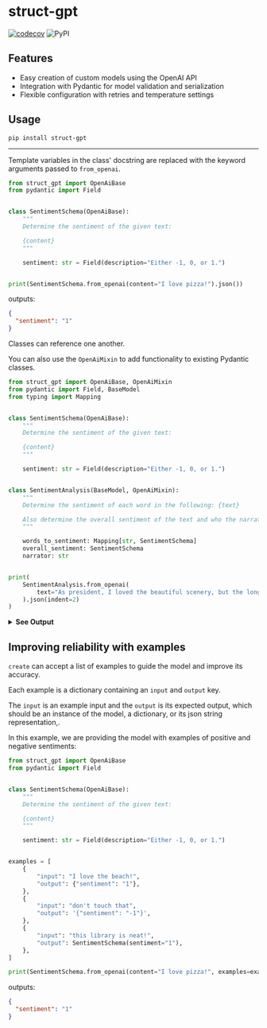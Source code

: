 # struct-gpt


[![codecov](https://codecov.io/gh/knowsuchagency/struct-gpt/branch/main/graph/badge.svg?token=TMUQNTCTDI)](https://codecov.io/gh/knowsuchagency/struct-gpt)
![PyPI](https://img.shields.io/pypi/v/struct-gpt)

## Features

* Easy creation of custom models using the OpenAI API
* Integration with Pydantic for model validation and serialization
* Flexible configuration with retries and temperature settings

## Usage

`pip install struct-gpt`

---

Template variables in the class' docstring are replaced with the keyword arguments passed to `from_openai`.

```python
from struct_gpt import OpenAiBase
from pydantic import Field


class SentimentSchema(OpenAiBase):
    """
    Determine the sentiment of the given text:

    {content}
    """

    sentiment: str = Field(description="Either -1, 0, or 1.")


print(SentimentSchema.from_openai(content="I love pizza!").json())
```
outputs:
```json
{
  "sentiment": "1"
}
```

Classes can reference one another. 

You can also use the `OpenAiMixin` to add functionality to existing Pydantic classes.

```python
from struct_gpt import OpenAiBase, OpenAiMixin
from pydantic import Field, BaseModel
from typing import Mapping


class SentimentSchema(OpenAiBase):
    """
    Determine the sentiment of the given text:

    {content}
    """

    sentiment: str = Field(description="Either -1, 0, or 1.")


class SentimentAnalysis(BaseModel, OpenAiMixin):
    """
    Determine the sentiment of each word in the following: {text}

    Also determine the overall sentiment of the text and who the narrator is.
    """

    words_to_sentiment: Mapping[str, SentimentSchema]
    overall_sentiment: SentimentSchema
    narrator: str


print(
    SentimentAnalysis.from_openai(
        text="As president, I loved the beautiful scenery, but the long hike was exhausting."
    ).json(indent=2)
)
```
<details>
<summary><b>See Output</b></summary>

```json
{
  "words_to_sentiment": {
    "As": {
      "sentiment": "0"
    },
    "president,": {
      "sentiment": "1"
    },
    "I": {
      "sentiment": "0"
    },
    "loved": {
      "sentiment": "1"
    },
    "the": {
      "sentiment": "0"
    },
    "beautiful": {
      "sentiment": "1"
    },
    "scenery,": {
      "sentiment": "1"
    },
    "but": {
      "sentiment": "-1"
    },
    "long": {
      "sentiment": "-1"
    },
    "hike": {
      "sentiment": "-1"
    },
    "was": {
      "sentiment": "0"
    },
    "exhausting.": {
      "sentiment": "-1"
    }
  },
  "overall_sentiment": {
    "sentiment": "0"
  },
  "narrator": "president"
}
```

</details>

## Improving reliability with examples

`create` can accept a list of examples to guide the model and improve its accuracy. 

Each example is a dictionary containing an `input` and `output` key. 

The `input` is an example input and the `output` is its expected output, which should be an instance of the model, a dictionary, or its json string representation,.

In this example, we are providing the model with examples of positive and negative sentiments:

```python
from struct_gpt import OpenAiBase
from pydantic import Field


class SentimentSchema(OpenAiBase):
    """
    Determine the sentiment of the given text:

    {content}
    """

    sentiment: str = Field(description="Either -1, 0, or 1.")


examples = [
    {
        "input": "I love the beach!",
        "output": {"sentiment": "1"},
    },
    {
        "input": "don't touch that",
        "output": '{"sentiment": "-1"}',
    },
    {
        "input": "this library is neat!",
        "output": SentimentSchema(sentiment="1"),
    },
]

print(SentimentSchema.from_openai(content="I love pizza!", examples=examples).json())
```
outputs:
```json
{
  "sentiment": "1"
}
```
